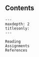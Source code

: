 <!-- Physics 521: Classical Mechanics I documentation master file.-->

<!-- Literally include the README.md file -->
```{include} README.md
```

## Contents

```{toctree}
---
maxdepth: 2
titlesonly:
---

Reading
Assignments
References
```
